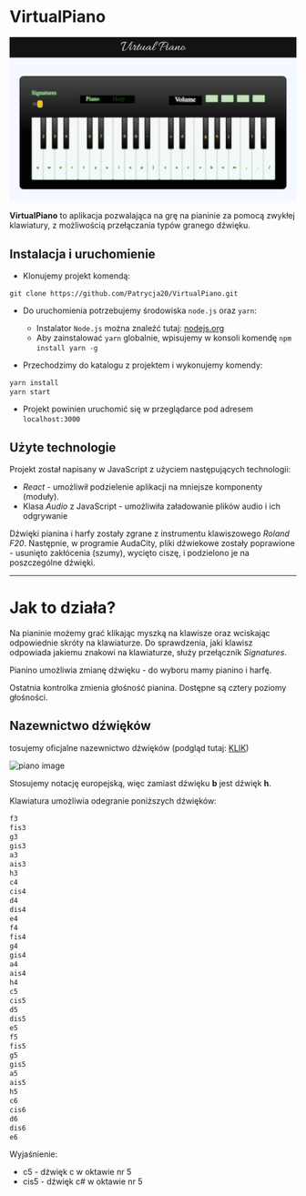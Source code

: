 # VirtualPiano

![Virtual Piano screen](screens/virtualPiano_screen1.png)

**VirtualPiano** to aplikacja pozwalająca na grę na pianinie za pomocą zwykłej klawiatury, z możliwością przełączania typów granego dźwięku. 

## Instalacja i uruchomienie

* Klonujemy projekt komendą: 

```git
git clone https://github.com/Patrycja20/VirtualPiano.git
```

* Do uruchomienia potrzebujemy środowiska `node.js` oraz `yarn`:
    * Instalator `Node.js` można znaleźć tutaj: [nodejs.org](https://nodejs.org/en/)
    * Aby zainstalować `yarn` globalnie, wpisujemy w konsoli komendę `npm install yarn -g`
    
* Przechodzimy do katalogu z projektem i wykonujemy komendy:

```
yarn install
yarn start
```

* Projekt powinien uruchomić się w przeglądarce pod adresem `localhost:3000`



## Użyte technologie
Projekt został napisany w JavaScript z użyciem następujących technologii:

* _React_ - umożliwił podzielenie aplikacji na mniejsze komponenty (moduły).
* Klasa _Audio_ z JavaScript - umożliwiła załadowanie plików audio i ich odgrywanie


Dźwięki pianina i harfy zostały zgrane z instrumentu klawiszowego _Roland F20_. Następnie, w programie AudaCity, pliki dźwiekowe zostały poprawione - usunięto zakłócenia (szumy), wycięto ciszę, i podzielono je na poszczególne dźwięki.

_______________

# Jak to działa?
Na pianinie możemy grać klikając myszką na klawisze oraz wciskając odpowiednie skróty na klawiaturze. Do sprawdzenia, jaki klawisz odpowiada jakiemu znakowi na klawiaturze, służy przełącznik _Signatures_. 

Pianino umożliwia zmianę dźwięku - do wyboru mamy pianino i harfę. 

Ostatnia kontrolka zmienia głośność pianina. Dostępne są cztery poziomy głośności. 




## Nazewnictwo dźwięków
tosujemy oficjalne nazewnictwo dźwięków (podgląd tutaj: [KLIK](https://www.thoughtco.com/thmb/Tji7ttC5XrbulictSXG45hiJAv4=/1550x250/filters:fill(auto,1)/Scientific-Pitch-Notation_large-56a72cde3df78cf7729306a2.png))

![piano image](https://www.thoughtco.com/thmb/Tji7ttC5XrbulictSXG45hiJAv4=/1550x250/filters:fill(auto,1)/Scientific-Pitch-Notation_large-56a72cde3df78cf7729306a2.png)

Stosujemy notację europejską, więc zamiast dźwięku **b** jest dźwięk **h**.

Klawiatura umożliwia odegranie poniższych dźwięków:

```
f3
fis3
g3
gis3
a3
ais3
h3
c4
cis4
d4
dis4
e4
f4
fis4
g4
gis4
a4
ais4
h4
c5
cis5
d5
dis5
e5
f5
fis5
g5
gis5
a5
ais5
h5
c6
cis6
d6
dis6
e6
```

Wyjaśnienie:
* c5 - dźwięk c w oktawie nr 5
* cis5 - dźwięk c# w oktawie nr 5

